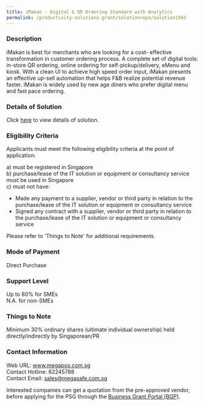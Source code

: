 ```yaml
---
title: iMakan - Digital & QR Ordering Standard with Analytics
permalink: /productivity-solutions-grant/solutionrepo/solution1563
---
```


### Description

iMakan is best for merchants who are looking for a cost- effective transformation in customer ordering process. A complete set of digital tools: in-store QR ordering, online ordering for self-pickup/delivery, eMenu and kiosk. With a clean UI to achieve high speed order input, iMakan presents an effective up-sell automation that helps F&B realize potential revenue faster. 
iMakan is widely used by new age diners who prefer digital menu and fast pace ordering.

### Details of Solution

Click <a href='https://www.gobusiness.gov.sg/images/psg/Desensitised_Megasafe_Annex_3_CR_wef_3_Dec_2020_Part_3.pdf' target='_blank' rel='noopener'>here</a> to view details of solution.

### Eligibility Criteria

Applicants must meet the following eligibility criteria at the point of application:

a) must be registered in Singapore <br>
b) purchase/lease of the IT solution or equipment or consultancy service must be used in Singapore <br>
c) must not have:
- Made any payment to a supplier, vendor or third party in relation to the purchase/lease of the IT solution or equipment or consultancy service
- Signed any contract with a supplier, vendor or third party in relation to the purchase/lease of the IT solution or equipment or consultancy service

Please refer to 'Things to Note' for additional requirements.

### Mode of Payment
Direct Purchase

### Support Level
Up to 80% for SMEs <br>
N.A. for non-SMEs

### Things to Note
Minimum 30% ordinary shares (ultimate individual ownership) held directly/indirectly by Singaporean/PR

### Contact Information
Web URL: www.megapos.com.sg <br>Contact Hotline: 62245788 <br>Contact Email: sales@megasafe.com.sg <br>

Interested companies can get a quotation from the pre-approved vendor, before applying for the PSG through the <a target='_blank' rel='noopener' href='https://www.businessgrants.gov.sg/'>Business Grant Portal (BGP)</a>.
